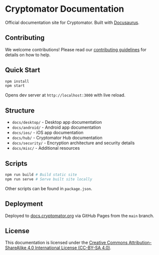 # Cryptomator Documentation

Official documentation site for Cryptomator. Built with [Docusaurus](https://docusaurus.io/).

## Contributing

We welcome contributions! Please read our [contributing guidelines](.github/CONTRIBUTING.md) for details on how to help.

## Quick Start

```bash
npm install
npm start
```

Opens dev server at `http://localhost:3000` with live reload.

## Structure

- `docs/desktop/` - Desktop app documentation
- `docs/android/` - Android app documentation  
- `docs/ios/` - iOS app documentation
- `docs/hub/` - Cryptomator Hub documentation
- `docs/security/` - Encryption architecture and security details
- `docs/misc/` - Additional resources

## Scripts

```bash
npm run build # Build static site
npm run serve # Serve built site locally
```

Other scripts can be found in `package.json`.

## Deployment

Deployed to [docs.cryptomator.org](https://docs.cryptomator.org) via GitHub Pages from the `main` branch.

## License

This documentation is licensed under the [Creative Commons Attribution-ShareAlike 4.0 International License (CC-BY-SA 4.0)](LICENSE.txt).
